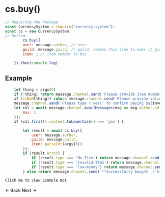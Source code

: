 # cs.buy()
```js
// Requiring the Package
const CurrencySystem = require("currency-system");
const cs = new CurrencySystem;
// Method:
        cs.buy({
        user: message.author, // user
        guild: message.guild, // guild, remove this line to make it global
        item: 1 // item number to buy 

    }).then(console.log)
```
## Example
```js
    let thing = args[0]
    if (!thing) return message.channel.send('Please provide item number')
    if (isNaN(thing)) return message.channel.send('Please provide valid item number')
    message.channel.send(`Please type \`yes\` to confirm paying $${inventoryData.inventory[thing].price}`)
    let col = await message.channel.awaitMessages(msg => msg.author.id == message.author.id, {
        max: 1
    });
    if (col.first().content.toLowerCase() === 'yes') {

        let result = await cs.buy({
            user: message.author,
            guild: message.guild,
            item: parseInt(args[0])
        });
        if (result.error) {
            if (result.type === 'No-Item') return message.channel.send('Please provide valid item number');
            if (result.type === 'Invalid-Item') return message.channel.send('item does not exists');
            if (result.type === 'low-money') return message.channel.send(`**You don't have enough balance to buy this item!**`);
        } else return message.channel.send(`**Successfully bought  \`${result.inventory.name}\` for $${result.inventory.price}**`)
```
[`Click me to view Example Bot`](https://github.com/BIntelligent/currency-system/tree/main/ExampleBot) <br><br>
<a href="https://bintelligent.github.io/currency-system/examples/setItem" class="button"><- Back</a>
<a href="https://bintelligent.github.io/currency-system/examples/removeUserItem" class="button">Next -></a> <br><br><br>
<style>
.button {
    -webkit-appearance: button;
    -moz-appearance: button;
    appearance: button;
    text-align: center;
    text-decoration: none;
    color: initial;
}
 </style>
